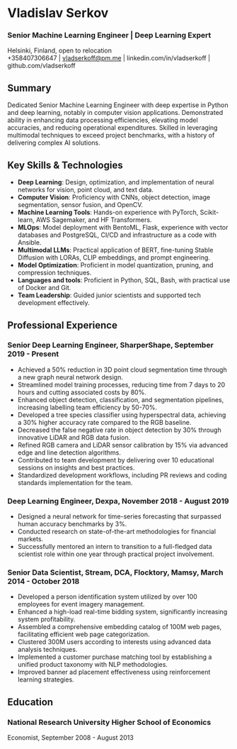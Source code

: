 # **Vladislav Serkov**

### Senior Machine Learning Engineer | Deep Learning Expert

Helsinki, Finland, open to relocation  
+358407306647 | vladserkoff@pm.me | linkedin.com/in/vladserkoff | github.com/vladserkoff

## Summary
Dedicated Senior Machine Learning Engineer with deep expertise in Python and deep learning, notably in computer vision applications. Demonstrated ability in enhancing data processing efficiencies, elevating model accuracies, and reducing operational expenditures. Skilled in leveraging multimodal techniques to exceed project benchmarks, with a history of delivering complex AI solutions.

## Key Skills & Technologies
- **Deep Learning**: Design, optimization, and implementation of neural networks for vision, point cloud, and text data.
- **Computer Vision**: Proficiency with CNNs, object detection, image segmentation, sensor fusion, and OpenCV.
- **Machine Learning Tools**: Hands-on experience with PyTorch, Scikit-learn, AWS Sagemaker, and HF Transformers.
- **MLOps**: Model deployment with BentoML, Flask, experience with vector databases and PostgreSQL, CI/CD and infrastructure as a code with Ansible.
- **Multimodal LLMs**: Practical application of BERT, fine-tuning Stable Diffusion with LORAs, CLIP embeddings, and prompt engineering.
- **Model Optimization**: Proficient in model quantization, pruning, and compression techniques.
- **Languages and tools**: Proficient in Python, SQL, Bash, with practical use of Docker and Git.
- **Team Leadership**: Guided junior scientists and supported tech development effectively.

## Professional Experience

### Senior Deep Learning Engineer, SharperShape, September 2019 - Present
- Achieved a 50% reduction in 3D point cloud segmentation time through a new graph neural network design.
- Streamlined model training processes, reducing time from 7 days to 20 hours and cutting associated costs by 80%.
- Enhanced object detection, classification, and segmentation pipelines, increasing labelling team efficiency by 50-70%.
- Developed a tree species classifier using hyperspectral data, achieving a 30% higher accuracy rate compared to the RGB baseline.
- Decreased the false negative rate in object detection by 30% through innovative LiDAR and RGB data fusion.
- Refined RGB camera and LiDAR sensor calibration by 15% via advanced edge and line detection algorithms.
- Contributed to team development by delivering over 10 educational sessions on insights and best practices.
- Standardized development workflows, including PR reviews and coding standards implementation for the team.

### Deep Learning Engineer, Dexpa, November 2018 - August 2019
- Designed a neural network for time-series forecasting that surpassed human accuracy benchmarks by 3%.
- Conducted research on state-of-the-art methodologies for financial markets.
- Successfully mentored an intern to transition to a full-fledged data scientist role within one year through practical project involvement.

### Senior Data Scientist, Stream, DCA, Flocktory, Mamsy, March 2014 - October 2018
- Developed a person identification system utilized by over 100 employees for event imagery management.
- Enhanced a high-load real-time bidding system, significantly increasing system profitability.
- Assembled a comprehensive embedding catalog of 100M web pages, facilitating efficient web page categorization.
- Clustered 300M users according to interests using advanced data analysis techniques.
- Implemented a customer purchase matching tool by establishing a unified product taxonomy with NLP methodologies.
- Improved banner ad placement effectiveness using reinforcement learning strategies.

## Education

### National Research University Higher School of Economics
Economist, September 2008 - August 2013
